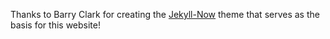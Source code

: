 Thanks to Barry Clark for creating the [Jekyll-Now](https://github.com/barryclark/jekyll-now) theme that serves as the basis for this website!
